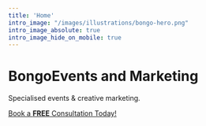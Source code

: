 ```yaml
---
title: 'Home'
intro_image: "/images/illustrations/bongo-hero.png"
intro_image_absolute: true
intro_image_hide_on_mobile: true
---
```


# BongoEvents and Marketing

Specialised events & creative marketing.

[Book a **FREE** Consultation Today!]("/contact/")

